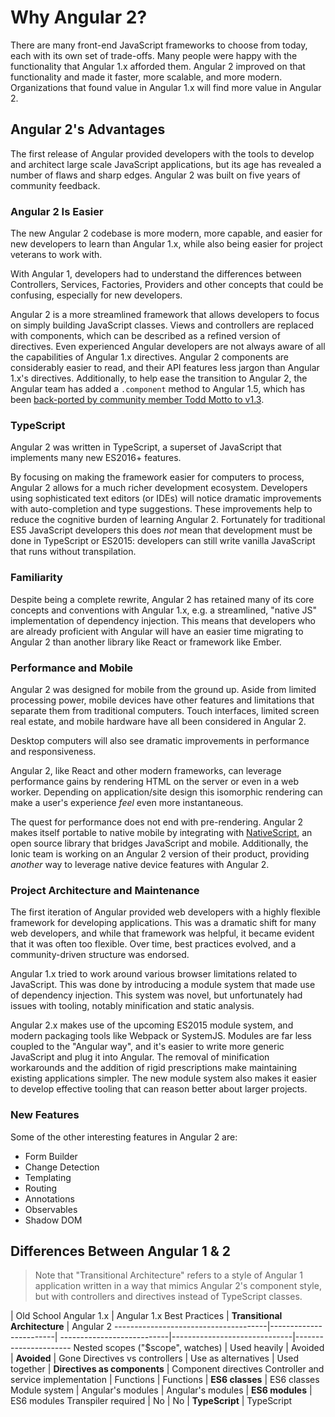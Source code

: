 # Why Angular 2?

There are many front-end JavaScript frameworks to choose from today, each with its own set of trade-offs.
Many people were happy with the functionality that Angular 1.x afforded them.
Angular 2 improved on that functionality and made it faster, more scalable, and more modern.
Organizations that found value in Angular 1.x will find more value in Angular 2.

## Angular 2's Advantages

The first release of Angular provided developers with the tools to develop and architect large scale JavaScript applications, but its age has revealed a number of flaws and sharp edges.
Angular 2 was built on five years of community feedback.

### Angular 2 Is Easier

The new Angular 2 codebase is more modern, more capable, and easier for new developers to learn than Angular 1.x, 
while also being easier for project veterans to work with.

With Angular 1, developers had to understand the differences between Controllers, Services, Factories, Providers and other concepts that could be confusing, especially for new developers.

Angular 2 is a more streamlined framework that allows developers to focus on simply building JavaScript classes.
Views and controllers are replaced with components, which can be described as a refined version of directives.
Even experienced Angular developers are not always aware of all the capabilities of Angular 1.x directives.
Angular 2 components are considerably easier to read, and their API features less jargon than Angular 1.x's directives.
Additionally, to help ease the transition to Angular 2, the Angular team has added a `.component` method to Angular 1.5, which has been [back-ported by community member Todd Motto to v1.3](https://toddmotto.com/angular-component-method-back-ported-to-1.3/).

### TypeScript

Angular 2 was written in TypeScript, a superset of JavaScript that implements many new ES2016+ features.

By focusing on making the framework easier for computers to process, Angular 2 allows for a much richer development ecosystem.
Developers using sophisticated text editors (or IDEs) will notice dramatic improvements with auto-completion and type suggestions.
These improvements help to reduce the cognitive burden of learning Angular 2.
Fortunately for traditional ES5 JavaScript developers this does *not* mean that development must be done in TypeScript or ES2015: developers can still write vanilla JavaScript that runs without transpilation.

### Familiarity

Despite being a complete rewrite, Angular 2 has retained many of its core concepts and conventions with Angular 1.x, 
e.g. a streamlined, "native JS" implementation of dependency injection.
This means that developers who are already proficient with Angular will have an easier time migrating to Angular 2 than another library like React or framework like Ember.

### Performance and Mobile

Angular 2 was designed for mobile from the ground up.
Aside from limited processing power, mobile devices have other features and limitations that separate them from traditional computers.
Touch interfaces, limited screen real estate, and mobile hardware have all been considered in Angular 2.

Desktop computers will also see dramatic improvements in performance and responsiveness.

Angular 2, like React and other modern frameworks, can leverage performance gains by rendering HTML on the server or even in a web worker.
Depending on application/site design this isomorphic rendering can make a user's experience *feel* even more instantaneous.

The quest for performance does not end with pre-rendering.
Angular 2 makes itself portable to native mobile by integrating with [NativeScript](https://www.nativescript.org/), an open source library that bridges JavaScript and mobile.
Additionally, the Ionic team is working on an Angular 2 version of their product, providing *another* way to leverage native device features with Angular 2.

### Project Architecture and Maintenance

The first iteration of Angular provided web developers with a highly flexible framework for developing applications.
This was a dramatic shift for many web developers, and while that framework was helpful, 
it became evident that it was often too flexible.
Over time, best practices evolved, and a community-driven structure was endorsed.

Angular 1.x tried to work around various browser limitations related to JavaScript.
This was done by introducing a module system that made use of dependency injection. This system was novel, but unfortunately had issues with tooling, notably minification and static analysis.

Angular 2.x makes use of the upcoming ES2015 module system, and modern packaging tools like Webpack or SystemJS.
Modules are far less coupled to the "Angular way", and it's easier to write more generic JavaScript and plug it into Angular.
The removal of minification workarounds and the addition of rigid prescriptions make maintaining existing applications simpler.
The new module system also makes it easier to develop effective tooling that can reason better about larger projects.

### New Features

Some of the other interesting features in Angular 2 are:

- Form Builder
- Change Detection
- Templating
- Routing
- Annotations
- Observables
- Shadow DOM

## Differences Between Angular 1 & 2
> Note that "Transitional Architecture" refers to a style of Angular 1 application written in a way that mimics Angular 2's component style, but with controllers and directives instead of TypeScript classes.

| Old School Angular 1.x | Angular 1.x Best Practices | **Transitional Architecture**             | Angular 2
--------------------------------------|------------------------| ---------------------------|------------------------------|----------------------
Nested scopes ("$scope", watches)     | Used heavily           | Avoided                    | **Avoided**                  | Gone
Directives vs controllers             | Use as alternatives    | Used together              | **Directives as components** | Component directives
Controller and service implementation | Functions              | Functions                  | **ES6 classes**              | ES6 classes
Module system                         | Angular's modules      | Angular's modules          | **ES6 modules**              | ES6 modules
Transpiler required                | No                     | No                         | **TypeScript**               | TypeScript
